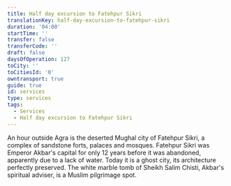 ```yaml
---
title: Half day excursion to Fatehpur Sikri
translationKey: half-day-excursion-to-fatehpur-sikri
duration: '04:00'
startTime: ''
transfer: false
transferCode: ''
draft: false
daysOfOperation: 127
toCity: ''
toCitiesId: '0'
owntransport: true
guide: true
id: services
type: services
tags:
  - Services
  - Half day excursion to Fatehpur Sikri
---
```

An hour outside Agra is the deserted Mughal city of Fatehpur Sikri, a complex of sandstone forts, palaces and mosques. Fatehpur Sikri was Emperor Akbar's capital for only 12 years before it was abandoned, apparently due to a lack of water. Today it is a ghost city, its architecture perfectly preserved. The white marble tomb of Sheikh Salim Chisti, Akbar's spiritual adviser, is a Muslim pilgrimage spot.